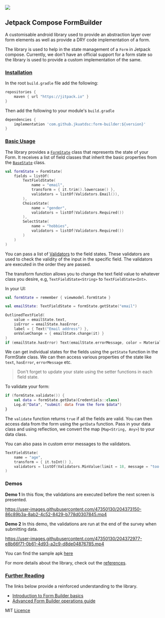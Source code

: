 [![](https://jitpack.io/v/jkuatdsc/form-builder.svg)](https://jitpack.io/#jkuatdsc/form-builder)

## Jetpack Compose FormBuilder

A customisable android library used to provide an abstraction layer over form elements as well as provide a DRY code
implementation of a form.

The library is used to help in the state management of a `Form` in Jetpack compose. Currently, we don't have an official
support for a form state so the library is used to provide a custom implementation of the same.

### <a id="installs" href="#installs">Installation</a>

In the root `build.gradle` file add the following:

```groovy
repositories {
    maven { url "https://jitpack.io" }
}
```

Then add the following to your module's `build.gradle`

```groovy
dependencies {
    implementation 'com.github.jkuatdsc:form-builder:${version}'
}
```

### <a id="basics" href="#basics">Basic Usage</a>

The library provides a [`FormState`](/form-builder/src/main/java/com/dsc/form_builder/FormState.kt) class that
represents the state of your Form. It receives a list of field classes that inherit the basic properties from the
[`BaseState`](/form-builder/src/main/java/com/dsc/form_builder/BaseState.kt) class.

```kotlin
val formState = FormState(
    fields = listOf(
        TextFieldState(
            name = "email",
            transform = { it.trim().lowercase() },
            validators = listOf(Validators.Email()),
        ),
        ChoiceState(
            name = "gender",
            validators = listOf(Validators.Required())
        ),
        SelectState(
            name = "hobbies",
            validators = listOf(Validators.Required())
        )
    )
)
```

You can pass a list of [Validators](/form-builder/src/main/java/com/dsc/form_builder/Validators.kt) to the
field states. These validators are used to check the validity of the input in the specific field. The validators are
executed in the order they are passed.

The transform function allows you to change the text field value to whatever class you desire, e.g, `TextFieldState<String>` to `TextFieldState<Int>`.

In your UI:

```kotlin
val formState = remember { viewmodel.formState }

val emailState: TextFieldState = formState.getState("email")

OutlinedTextField(
    value = emailState.text,
    isError = emailState.hasError,
    label = { Text("Email address") },
    onValueChange = { emailState.change(it) }
)
if (emailState.hasError) Text(emailState.errorMessage, color = MaterialTheme.colors.error)
```

We can get individual states for the fields using the `getState` function in the FormState class. We can then access
various properties of the state like `text`, `hasError`, `errorMessage` etc.

> Don't forget to update your state using the setter functions in each field state.

To validate your form:

```kotlin
if (formState.validate()) {
    val data = formState.getData(Credentials::class)
    Log.d("Data", "submit: data from the form $data")
}
```

The `validate` function returns `true` if all the fields are valid. You can then access data from the form using
the `getData` function. Pass in your data class and using reflection, we convert the map (`Map<String, Any>`) to your
data class.

You can also pass in custom error messages to the validators.

```kotlin
TextFieldState(
    name = "age",
    transform = { it.toInt() },
    validators = listOf(Validators.MinValue(limit = 18, message = "too young"))
)
```

### Demos

**Demo 1**
In this flow, the validations are executed before the next screen is presented.

https://user-images.githubusercontent.com/47350130/204373150-86c89b3a-8ab2-4c52-8429-b778d0307845.mp4

**Demo 2**
In this demo, the validations are run at the end of the survey when submitting data.

https://user-images.githubusercontent.com/47350130/204372977-e8b66f71-0b61-4d93-a2c9-d8de04876785.mp4

You can find the sample apk [here](https://drive.google.com/file/d/1tMtDtJwuDZoQnxluiAPNC0dYs7aqXUjt/view?usp=sharing)

For more details about the library, check out the [references](https://jkuatdsc.github.io/form-builder/).

### <a id="links" href="#links">Further Reading</a>

The links below provide a reinforced understanding to the library.
* [Introduction to Form Builder basics](https://www.section.io/engineering-education/jetpack-compose-forms/)
* [Advanced Form Builder operations guide](https://www.section.io/engineering-education/making-jetpack-form-builder/)

MIT [Licence](LICENSE)
